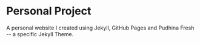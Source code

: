 # Personal Project

A personal website I created using Jekyll, GitHub Pages and Pudhina Fresh -- a specific Jekyll Theme.
